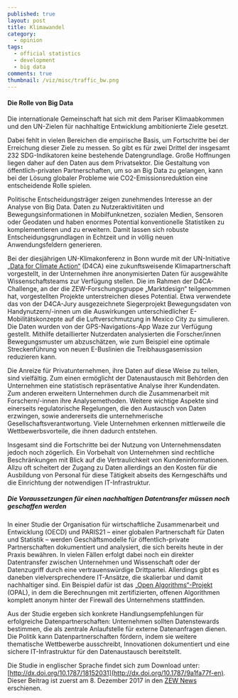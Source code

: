 ```yaml
---
published: true
layout: post
title: Klimawandel
category: 
  - opinion
tags: 
  - official statistics
  - development
  - big data
comments: true
thumbnail: /viz/misc/traffic_bw.png
---
```



#### Die Rolle von Big Data

Die internationale Gemeinschaft hat sich mit dem Pariser Klimaabkommen und den UN-Zielen für nachhaltige Entwicklung ambitionierte Ziele gesetzt. 
<!--more-->
Dabei fehlt in vielen Bereichen die empirische Basis, um Fortschritte bei der Erreichung dieser Ziele zu messen. So gibt es für zwei Drittel der insgesamt 232 SDG-Indikatoren keine bestehende Datengrundlage. Große Hoffnungen liegen daher auf den Daten aus dem Privatsektor. Die Gestaltung von öffentlich-privaten Partnerschaften, um so an Big Data zu gelangen, kann bei der Lösung globaler Probleme wie CO2-Emissionsreduktion eine entscheidende Rolle spielen.

Politische Entscheidungsträger zeigen zunehmendes Interesse an der Analyse von Big Data. Daten zu Nutzeraktivitäten und Bewegungsinformationen in Mobilfunknetzen, sozialen Medien, Sensoren oder Geodaten und haben enormes Potential konventionelle Statistiken zu komplementieren und zu erweitern. Damit lassen sich robuste Entscheidungsgrundlagen in Echtzeit und in völlig neuen Anwendungsfeldern generieren.

Bei der diesjährigen UN-Klimakonferenz in Bonn wurde mit der UN-Initiative [„Data for Climate Action“](http://www.dataforclimateaction.org/home/challenge/) (D4CA) eine zukunftsweisende Klimapartnerschaft vorgestellt, in der Unternehmen ihre anonymisierten Daten für ausgewählte Wissenschaftsteams zur Verfügung stellen. Die im Rahmen der D4CA-Challenge, an der die ZEW-Forschungsgruppe „Marktdesign“ teilgenommen hat, vorgestellten Projekte unterstreichen dieses Potential. Etwa verwendete das von der D4CA-Jury ausgezeichnete Siegerprojekt Bewegungsdaten von Handynutzern/-innen um die Auswirkungen unterschiedlicher E-Mobilitätskonzepte auf die Luftverschmutzung in Mexico City zu simulieren. Die Daten wurden von der GPS-Navigations-App Waze zur Verfügung gestellt. Mithilfe detaillierter Nutzerdaten analysierten die Forscher/innen Bewegungsmuster um abzuschätzen, wie zum Beispiel eine optimale Streckenführung von neuen E-Buslinien die Treibhausgasemission reduzieren kann.

Die Anreize für Privatunternehmen, ihre Daten auf diese Weise zu teilen, sind vielfältig. Zum einen ermöglicht der Datenaustausch mit Behörden den Unternehmen eine statistisch repräsentative Analyse ihrer Kundendaten. Zum anderen erweitern Unternehmen durch die Zusammenarbeit mit Forschern/-innen ihre Analysemethoden. Weitere wichtige Aspekte sind einerseits regulatorische Regelungen, die den Austausch von Daten erzwingen, sowie andererseits die unternehmerische Gesellschaftsverantwortung. Viele Unternehmen erkennen mittlerweile die Wettbewerbsvorteile, die ihnen dadurch entstehen.

Insgesamt sind die Fortschritte bei der Nutzung von Unternehmensdaten jedoch noch zögerlich. Ein Vorbehalt von Unternehmen sind rechtliche Beschränkungen mit Blick auf die Vertraulichkeit von Kundeninformationen. Allzu oft scheitert der Zugang zu Daten allerdings an den Kosten für die Ausbildung von Personal für diese Tätigkeit abseits des Kerngeschäfts und die Einrichtung der notwendigen IT-Infrastruktur.

##### Die Voraussetzungen für einen nachhaltigen Datentransfer müssen noch geschaffen werden

In einer Studie der Organisation für wirtschaftliche Zusammenarbeit und Entwicklung (OECD) und PARIS21 – einer globalen Partnerschaft für Daten und Statistik – werden Geschäftsmodelle für öffentlich-private Partnerschaften dokumentiert und analysiert, die sich bereits heute in der Praxis bewähren. In vielen Fällen erfolgt dabei noch ein direkter Datentransfer zwischen Unternehmen und Wissenschaft oder der Datenzugriff durch eine vertrauenswürdige Drittpartei. Allerdings gibt es daneben vielversprechendere IT-Ansätze, die skalierbar und damit nachhaltiger sind. Ein Beispiel dafür ist das [„Open Algorithms“-Projekt](http://www.opalproject.org/) (OPAL), in dem die Berechnungen mit zertifizierten, offenen Algorithmen komplett anonym hinter der Firewall des Unternehmens stattfinden.

Aus der Studie ergeben sich konkrete Handlungsempfehlungen für erfolgreiche Datenpartnerschaften: Unternehmen sollten Datenstewards bestimmen, die als zentrale Anlaufstelle für externe Datenanfragen dienen. Die Politik kann Datenpartnerschaften fördern, indem sie weitere thematische Wettbewerbe ausschreibt, Innovationen dokumentiert und eine sichere IT-Infrastruktur für den Datenaustausch bereitstellt.

Die Studie in englischer Sprache findet sich zum Download unter: [http://dx.doi.org/10.1787/18152031](http://dx.doi.org/10.1787/9a1fa77f-en). Dieser Beitrag ist zuerst am 8. Dezember 2017 in den [ZEW News](http://www.zew.de/de/publikationen/12-2017/) erschienen.



